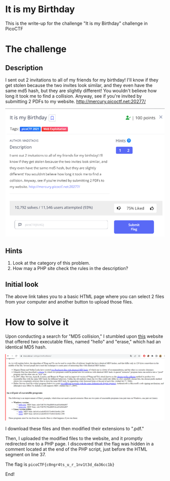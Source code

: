 # It is my Birthday

This is the write-up for the challenge "It is my Birthday" challenge in PicoCTF

# The challenge

## Description
I sent out 2 invitations to all of my friends for my birthday! I'll know if they get stolen because the two invites look similar, and they even have the same md5 hash, but they are slightly different! You wouldn't believe how long it took me to find a collision. Anyway, see if you're invited by submitting 2 PDFs to my website. http://mercury.picoctf.net:20277/

![](Img/Img2.png)

## Hints
1. Look at the category of this problem.
2. How may a PHP site check the rules in the description?

## Initial look
The above link takes you to a basic HTML page where you can select 2 files from your computer and another button to upload those files.

# How to solve it
Upon conducting a search for "MD5 collision," I stumbled upon [this](https://www.mscs.dal.ca/~selinger/md5collision/) website that offered two executable files, named "hello" and "erase," 
which had an identical MD5 hash.

![](Img/Img1.png)

I download these files and then modified their extensions to ".pdf."

Then, I uploaded the modified files to the website, and it promptly redirected me to a PHP page.
I discovered that the flag was hidden in a comment located at the end of the PHP script, 
just before the HTML segment on line 37.

The flag is `picoCTF{c0ngr4ts_u_r_1nv1t3d_da36cc1b}`

End!
